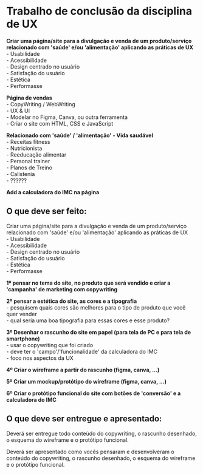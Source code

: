 # Trabalho de conclusão da disciplina de UX

**Criar uma página/site para a divulgação e venda de um produto/serviço relacionado com 'saúde' e/ou 'alimentação' aplicando as práticas de UX**  
	- Usabilidade  
	- Acessibilidade  
	- Design centrado no usuário  
	- Satisfação do usuário  
	- Estética  
	- Performasse  
 
**Página de vendas**  
	- CopyWriting / WebWriting  
	- UX & UI  
	- Modelar no Figma, Canva, ou outra ferramenta  
	- Criar o site com HTML, CSS e JavaScript

**Relacionado com 'saúde' / 'alimentação' - Vida saudável**  
	- Receitas fitness  
	- Nutricionista  
	- Reeducação alimentar  
	- Personal trainer  
	- Planos de Treino  
	- Calistenia  
	- ??????
	
**Add a calculadora do IMC na página**

## O que deve ser feito:
Criar uma página/site para a divulgação e venda de um produto/serviço relacionado com 'saúde' e/ou 'alimentação' aplicando as práticas de UX  
	- Usabilidade  
	- Acessibilidade  
	- Design centrado no usuário  
	- Satisfação do usuário  
	- Estética  
	- Performasse  
	
**1º pensar no tema do site, no produto que será vendido e criar a 'campanha' de marketing com copywriting**

**2º pensar a estética do site, as cores e a tipografia**  
	- pesquisem quais cores são melhores para o tipo de produto que você quer vender  
	- qual seria uma boa tipografia para essas cores e esse produto?  

**3º Desenhar o rascunho do site em papel (para tela de PC e para tela de smartphone)**  
	- usar o copywriting que foi criado  
	- deve ter o 'campo'/'funcionalidade' da calculadora do IMC  
	- foco nos aspectos da UX  

**4º Criar o wireframe a partir do rascunho (figma, canva, ...)**

**5º Criar um mockup/protótipo do wireframe (figma, canva, ...)**

**6º Criar o protótipo funcional do site com botões de 'conversão' e a calculadora do IMC**

## O que deve ser entregue e apresentado:

Deverá ser entregue todo conteúdo do copywriting, o rascunho desenhado, o esquema do wireframe e o protótipo funcional.

Deverá ser apresentado como vocês pensaram e desenvolveram o conteúdo do copywriting, o rascunho desenhado, o esquema do wireframe e o protótipo funcional.
